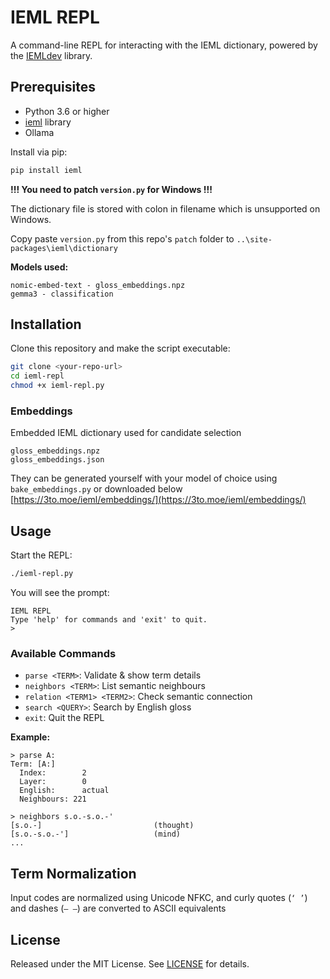 # IEML REPL

A command-line REPL for interacting with the IEML dictionary, powered by the [IEMLdev](https://github.com/IEMLdev/ieml) library.

## Prerequisites

* Python 3.6 or higher
* [ieml](https://github.com/IEMLdev/ieml) library
* Ollama

Install via pip:

```bash
pip install ieml
```

**!!! You need to patch `version.py` for Windows !!!**

The dictionary file is stored with colon in filename which is unsupported on Windows. 

Copy paste `version.py` from this repo's `patch` folder to
 `..\site-packages\ieml\dictionary`

 **Models used:**
```
nomic-embed-text - gloss_embeddings.npz
gemma3 - classification
```
## Installation

Clone this repository and make the script executable:

```bash
git clone <your-repo-url>
cd ieml-repl
chmod +x ieml-repl.py
```

### Embeddings
Embedded IEML dictionary used for candidate selection
```
gloss_embeddings.npz
gloss_embeddings.json
```

They can be generated yourself with your model of choice using `bake_embeddings.py` or downloaded below
[https://3to.moe/ieml/embeddings/](https://3to.moe/ieml/embeddings/)

## Usage

Start the REPL:

```bash
./ieml-repl.py
```

You will see the prompt:

```
IEML REPL 
Type 'help' for commands and 'exit' to quit.
>
```

### Available Commands

* `parse <TERM>`: Validate & show term details
* `neighbors <TERM>`: List semantic neighbours
* `relation <TERM1> <TERM2>`: Check semantic connection
* `search <QUERY>`: Search by English gloss
* `exit`: Quit the REPL

**Example:**

```
> parse A:
Term: [A:]
  Index:        2
  Layer:        0
  English:      actual
  Neighbours: 221

> neighbors s.o.-s.o.-' 
[s.o.-]                         (thought)
[s.o.-s.o.-']                   (mind)
...
```

## Term Normalization

Input codes are normalized using Unicode NFKC, and curly quotes (`‘ ’`) and dashes (`– —`) are converted to ASCII equivalents

## License

Released under the MIT License. See [LICENSE](LICENSE) for details.
